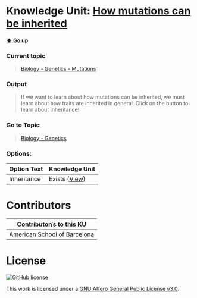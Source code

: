 # Knowledge Unit: [How mutations can be inherited](../../knowledge_units/biology-genetics-mutations/how-mutations-can-be-inherited.md)

#### [:arrow_up: Go up](../../topics/biology-genetics-mutations.md)
### Current topic
> [Biology - Genetics - Mutations](../../topics/biology-genetics-mutations.md)
### Output
> If we want to learn about how mutations can be inherited, we must learn about how traits are inherited in general. Click on the button to learn about inheritance!
### Go to Topic
> [Biology - Genetics](../../topics/biology-genetics.md)

### Options: 

| Option Text | Knowledge Unit |
| - | - |  
| Inheritance  |  Exists ([View](../../knowledge_units/biology-genetics/inheritance.md))  | 

# Contributors

| Contributor/s to this KU |
| - | 
| American School of Barcelona |

# License
[![GitHub license](https://img.shields.io/github/license/inbrainz/cerebro)](https://github.com/inbrainz/cerebro/blob/master/LICENSE)

This work is licensed under a [GNU Affero General Public License v3.0](https://www.gnu.org/licenses/agpl-3.0.txt).